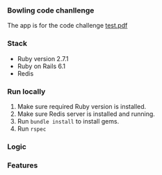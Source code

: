 ### Bowling code chanllenge

The app is for the code challenge [test.pdf](test.odf)

### Stack

* Ruby version 2.7.1
* Ruby on Rails 6.1
* Redis 

### Run locally

1. Make sure required Ruby version is installed.
2. Make sure Redis server is installed and running.
3. Run `bundle install` to install gems.
4. Run `rspec`

### Logic

### Features